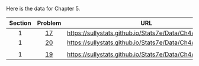 Here is the data for Chapter 5.

|Section|Problem|URL|
|:---:|:---:|:---:|
|1|[17](https://sullystats.github.io/Stats7e/Data/Ch4/6_1_17.csv)|<a>https://sullystats.github.io/Stats7e/Data/Ch4/6_1_17.csv</a><br/>|
|1|[20](https://sullystats.github.io/Stats7e/Data/Ch4/6_1_20.csv)|<a>https://sullystats.github.io/Stats7e/Data/Ch4/6_1_20.csv</a><br/>|
| | |
|1|[19](https://sullystats.github.io/Stats7e/Data/Ch4/6_3_19.csv)|<a>https://sullystats.github.io/Stats7e/Data/Ch4/6_3_19.csv</a><br/>|
